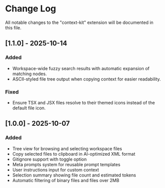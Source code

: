 # Change Log

All notable changes to the "context-kit" extension will be documented in this file.

## [1.1.0] - 2025-10-14

### Added
- Workspace-wide fuzzy search results with automatic expansion of matching nodes.
- ASCII-styled file tree output when copying context for easier readability.

### Fixed
- Ensure TSX and JSX files resolve to their themed icons instead of the default file icon.

## [1.0.0] - 2025-10-07

### Added
- Tree view for browsing and selecting workspace files
- Copy selected files to clipboard in AI-optimized XML format
- Gitignore support with toggle option
- Meta prompts system for reusable prompt templates
- User instructions input for custom context
- Selection summary showing file count and estimated tokens
- Automatic filtering of binary files and files over 2MB
